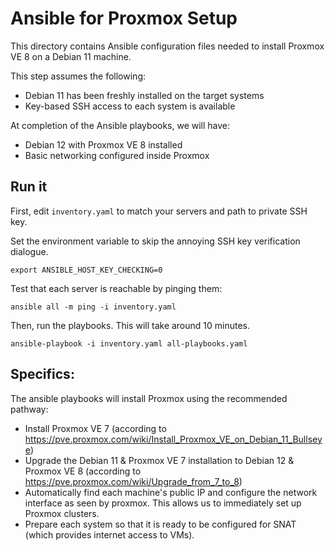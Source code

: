 # Ansible for Proxmox Setup

This directory contains Ansible configuration files needed to install Proxmox VE 8 on a Debian 11 machine.

This step assumes the following:
+ Debian 11 has been freshly installed on the target systems
+ Key-based SSH access to each system is available

At completion of the Ansible playbooks, we will have:
+ Debian 12 with Proxmox VE 8 installed
+ Basic networking configured inside Proxmox

## Run it

First, edit `inventory.yaml` to match your servers and path to private SSH key.

Set the environment variable to skip the annoying SSH key verification dialogue.
```
export ANSIBLE_HOST_KEY_CHECKING=0
```

Test that each server is reachable by pinging them:
```
ansible all -m ping -i inventory.yaml
```

Then, run the playbooks. This will take around 10 minutes.

```
ansible-playbook -i inventory.yaml all-playbooks.yaml
```

## Specifics:

The ansible playbooks will install Proxmox using the recommended pathway:
+ Install Proxmox VE 7 (according to https://pve.proxmox.com/wiki/Install_Proxmox_VE_on_Debian_11_Bullseye)
+ Upgrade the Debian 11 & Proxmox VE 7 installation to Debian 12 & Proxmox VE 8 (according to https://pve.proxmox.com/wiki/Upgrade_from_7_to_8)
+ Automatically find each machine's public IP and configure the network interface as seen by proxmox. This allows us to immediately set up Proxmox clusters.
+ Prepare each system so that it is ready to be configured for SNAT (which provides internet access to VMs).



